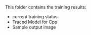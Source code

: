 This folder contains the training results:
- current training status
- Traced Model for Cpp
- Sample output image